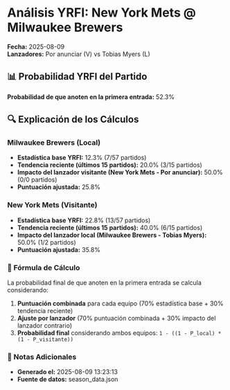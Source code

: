 # Análisis YRFI: New York Mets @ Milwaukee Brewers

**Fecha:** 2025-08-09  
**Lanzadores:** Por anunciar (V) vs Tobias Myers (L)

## 📊 Probabilidad YRFI del Partido

**Probabilidad de que anoten en la primera entrada:** 52.3%

## 🔍 Explicación de los Cálculos

### Milwaukee Brewers (Local)
- **Estadística base YRFI:** 12.3% (7/57 partidos)
- **Tendencia reciente (últimos 15 partidos):** 20.0% (3/15 partidos)
- **Impacto del lanzador visitante (New York Mets - Por anunciar):** 50.0% (0/0 partidos)
- **Puntuación ajustada:** 25.8%

### New York Mets (Visitante)
- **Estadística base YRFI:** 22.8% (13/57 partidos)
- **Tendencia reciente (últimos 15 partidos):** 40.0% (6/15 partidos)
- **Impacto del lanzador local (Milwaukee Brewers - Tobias Myers):** 50.0% (1/2 partidos)
- **Puntuación ajustada:** 35.8%

### 📝 Fórmula de Cálculo

La probabilidad final de que anoten en la primera entrada se calcula considerando:
1. **Puntuación combinada** para cada equipo (70% estadística base + 30% tendencia reciente)
2. **Ajuste por lanzador** (70% puntuación combinada + 30% impacto del lanzador contrario)
3. **Probabilidad final** considerando ambos equipos: `1 - ((1 - P_local) * (1 - P_visitante))`

### 📌 Notas Adicionales

- **Generado el:** 2025-08-09 13:23:13
- **Fuente de datos:** season_data.json
